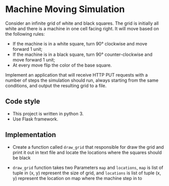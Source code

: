 # Machine Moving Simulation

Consider an infinite grid of white and black squares. The grid is initially all white and there is a machine in one cell facing right. It will move based on the following rules:

- If the machine is in a white square, turn 90° clockwise and move forward 1 unit;
- If the machine is in a black square, turn 90° counter-clockwise and move forward 1 unit;
- At every move flip the color of the base square.

Implement an application that will receive HTTP PUT requests with a number of steps the simulation should run, always starting from the same conditions, and output the resulting grid to a file.

## Code style

- This project is written in python 3.
- Use Flask framework.

## Implementation

- Create a function called `draw_grid` that responsible for draw the grid and print it out in text file and locate the locations where the squares should be black

- `draw_grid` function takes two Parameters `map` and `locations`, `map` is list of tuple in (x, y) represent the size of grid, and `locations` is list of tuple (x, y) represent the location on map where the machine step in to
